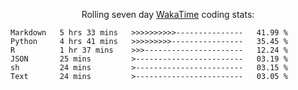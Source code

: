 <!--<p align="center">
  <img width="auto" src ="https://github-readme-stats.vercel.app/api/top-langs/?username=syrkis&layout=compact&hide_border=true&theme=darcula&bg_color=00000000&langs_count=6&hide=jupyter%20notebook,JavaScript,HTML" width = 400>
      <img src ="https://github-readme-streak-stats.herokuapp.com?user=syrkis&theme=darcula&hide_border=true&background=FFFFFF00" width = 400>

</p>-->
<p align="center">Rolling seven day <a href='https://wakatime.com/'> WakaTime</a> coding stats:</p>
<!--START_SECTION:waka-->

```text
Markdown   5 hrs 33 mins   >>>>>>>>>>---------------   41.99 %
Python     4 hrs 41 mins   >>>>>>>>>----------------   35.45 %
R          1 hr 37 mins    >>>----------------------   12.24 %
JSON       25 mins         >------------------------   03.19 %
sh         24 mins         >------------------------   03.15 %
Text       24 mins         >------------------------   03.05 %
```

<!--END_SECTION:waka-->
